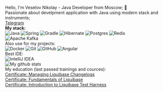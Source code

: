 Hello, I'm Veselov Nikolay - Java Developer from Moscow;  👋 <br>
Passionate about develpment application with Java using modern stack and instruments; <br>
[Telegram](https://t.me/@VeselovND) <br>
<b>My stack:</b><br>
![Java](https://img.shields.io/badge/java-%23ED8B00.svg?style=for-the-badge&logo=openjdk&logoColor=white)
![Spring](https://img.shields.io/badge/spring-%236DB33F.svg?style=for-the-badge&logo=spring&logoColor=white)
![Gradle](https://img.shields.io/badge/Gradle-02303A.svg?style=for-the-badge&logo=Gradle&logoColor=white)
![Hibernate](https://img.shields.io/badge/Hibernate-59666C?style=for-the-badge&logo=Hibernate&logoColor=white)
![Postgres](https://img.shields.io/badge/postgres-%23316192.svg?style=for-the-badge&logo=postgresql&logoColor=white)
![Redis](https://img.shields.io/badge/redis-%23DD0031.svg?style=for-the-badge&logo=redis&logoColor=white)
![Apache Kafka](https://img.shields.io/badge/Apache%20Kafka-000?style=for-the-badge&logo=apachekafka)
<br>
Also use for my projects:<br>
![Docker](https://img.shields.io/badge/docker-%230db7ed.svg?style=for-the-badge&logo=docker&logoColor=white)
![Git](https://img.shields.io/badge/git-%23F05033.svg?style=for-the-badge&logo=git&logoColor=white)
![GitHub](https://img.shields.io/badge/github-%23121011.svg?style=for-the-badge&logo=github&logoColor=white)
![Angular](https://img.shields.io/badge/angular-%23DD0031.svg?style=for-the-badge&logo=angular&logoColor=white)
<br>
Best IDE:<br>
![IntelliJ IDEA](https://img.shields.io/badge/IntelliJIDEA-000000.svg?style=for-the-badge&logo=intellij-idea&logoColor=white)
<br>
![My github stats](https://github-readme-stats.vercel.app/api?username=veselovnd88&show_icons=true&theme=slateorange )
<br>
My education (last passed trainings and cources):<br>
[Certificate: Managing Liquibase Changelogs](https://github.com/Veselovnd88/Veselovnd88/files/13202085/certification-Managing-Liquibase-Changelogs-Veselovnd.pdf) <br>
[Certificate: Fundamentals of Liquibase](https://github.com/Veselovnd88/Veselovnd88/files/13066973/certification-Fundamentals-of-Liquibase-Veselovnd.pdf) <br>
[Certificate: Introduction to Liquibase Test Harness](https://github.com/Veselovnd88/Veselovnd88/files/13195594/certification-Introduction-to-Liquibase-Test-Harness-Veselovnd.pdf)
